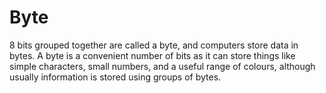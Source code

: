 # Byte

8 bits grouped together are called a byte, and computers store data in bytes. A byte is a convenient number of bits as it can store things like simple characters, small numbers, and a useful range of colours, although usually information is stored using groups of bytes.